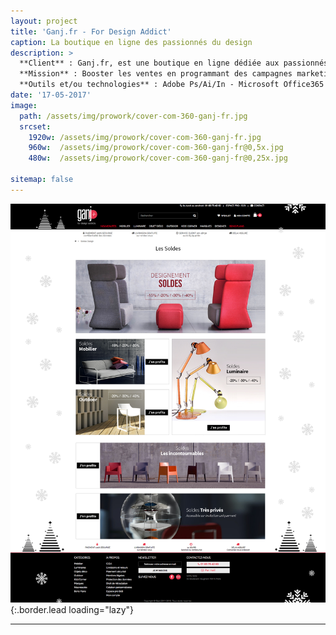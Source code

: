 ```yaml
---
layout: project
title: 'Ganj.fr - For Design Addict'
caption: La boutique en ligne des passionnés du design
description: >
  **Client** : Ganj.fr, est une boutique en ligne dédiée aux passionnés de design, propose du mobilier design (Artemide, Muuto, Foscarini, Kartell...) pour particuliers et professionnels exigeants dans le domaine de la décoration et de l'ameublement intérieur et extérieur.<br/><br/>
  **Mission** : Booster les ventes en programmant des campagnes marketing et promotionnelles via des landing pages dédiées, graphiquement élaborées et éditées sous PrestaShop. Créer des emailings pour améliorer l'engagement client, fidéliser la clientèle et accroître la visibilité de la marque.<br/><br/>Ganj.fr a participé à la Foire de Paris de 2017 pour promouvoir ses gammes de meubles et luminaires. À cette occasion, nous avons réalisé divers supports de communication, tels que des bundles, de la PLV (bâches, roll-ups), pour renforcer la présence et l'attrait de la marque.<br/><br/>
  **Outils et/ou technologies** : Adobe Ps/Ai/In - Microsoft Office365 - PrestaShop - Mailjet 
date: '17-05-2017'
image: 
  path: /assets/img/prowork/cover-com-360-ganj-fr.jpg
  srcset: 
    1920w: /assets/img/prowork/cover-com-360-ganj-fr.jpg
    960w:  /assets/img/prowork/cover-com-360-ganj-fr@0,5x.jpg
    480w:  /assets/img/prowork/cover-com-360-ganj-fr@0,25x.jpg

sitemap: false
---
```


![Design de la page promotionnelle spéciale noel 2017](/assets/img/prowork/cover-maquette-soldes-janvier-ganj-fr.jpg){:.border.lead loading="lazy"}

---